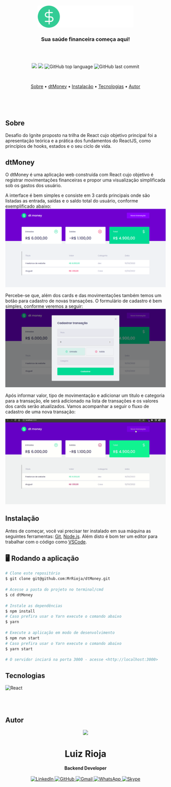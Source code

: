 <p align="center">
  <img src="./src/assets/logo.svg" alt="Logo" width="300"/>
  <br>
</p>
<h3 align="center">
  Sua saúde financeira começa aqui!
</h3>

<br><br>

<p align="center">
  <img src="https://img.shields.io/static/v1?label=DT&message=MONEY&color=blueviolet&style=for-the-badge"/>
  <img src="https://img.shields.io/github/license/MrRioja/dtMoney?color=blueviolet&logo=License&style=for-the-badge"/>
  <img alt="GitHub top language" src="https://img.shields.io/github/languages/top/MrRioja/dtMoney?color=blueviolet&logo=TypeScript&logoColor=white&style=for-the-badge">
  <img alt="GitHub last commit" src="https://img.shields.io/github/last-commit/MrRioja/dtMoney?color=blueviolet&style=for-the-badge">
</p>
<br>

<p align="center">
  <a href="#sobre">Sobre</a> •
  <a href="#dtMoney">dtMoney</a> •
  <a href="#instalação">Instalação</a> •
  <a href="#tecnologias">Tecnologias</a> •
  <a href="#autor">Autor</a>  
</p>

<br><br><br>

## Sobre

Desafio do Ignite proposto na trilha de React cujo objetivo principal foi a apresentação teórica e a prática dos fundamentos do ReactJS, como princípios de hooks, estados e o seu ciclo de vida.

## dtMoney

O dtMoney é uma aplicação web construída com React cujo objetivo é registrar movimentações financeiras e propor uma visualização simplificada sob os gastos dos usuário.

A interface é bem simples e consiste em 3 cards principais onde são listadas as entrada, saídas e o saldo total do usuário, conforme exemplificado abaixo:
![Home da aplicação](./readme/home.png)

Percebe-se que, além dos cards e das movimentações também temos um botão para cadastro de novas transações. O formulário de cadastro é bem simples, conforme veremos a seguir:
![Modal para cadastro de transação](./readme/transaction-form.png)

Após informar valor, tipo de movimentação e adicionar um titulo e categoria para a transação, ele será adicionado na lista de transações e os valores dos cards serão atualizados. Vamos acompanhar a seguir o fluxo de cadastro de uma nova transação:

![Demonstração da aplicação](./readme/dtMoney-demo.gif)

## Instalação

Antes de começar, você vai precisar ter instalado em sua máquina as seguintes ferramentas:
[Git](https://git-scm.com), [Node.js](https://nodejs.org/en/).
Além disto é bom ter um editor para trabalhar com o código como [VSCode](https://code.visualstudio.com/).

## 🖥️ Rodando a aplicação

```bash
# Clone este repositório
$ git clone git@github.com:MrRioja/dtMoney.git

# Acesse a pasta do projeto no terminal/cmd
$ cd dtMoney

# Instale as dependências
$ npm install
# Caso prefira usar o Yarn execute o comando abaixo
$ yarn

# Execute a aplicação em modo de desenvolvimento
$ npm run start
# Caso prefira usar o Yarn execute o comando abaixo
$ yarn start

# O servidor inciará na porta 3000 - acesse <http://localhost:3000>
```

## Tecnologias

<img align="left" src="https://profilinator.rishav.dev/skills-assets/react-original-wordmark.svg" alt="React" height="75" />

<br><br><br><br>

## Autor

<div align="center">
<img src="https://images.weserv.nl/?url=avatars.githubusercontent.com/u/55336456?v=4&h=100&w=100&fit=cover&mask=circle&maxage=7d" />
<h1>Luiz Rioja</h1>
<strong>Backend Developer</strong>
<br/>
<br/>

<a href="https://linkedin.com/in/luizrioja" target="_blank">
<img alt="LinkedIn" src="https://img.shields.io/badge/linkedin-%230077B5.svg?style=for-the-badge&logo=linkedin&logoColor=white"/>
</a>

<a href="https://github.com/mrrioja" target="_blank">
<img alt="GitHub" src="https://img.shields.io/badge/github-%23121011.svg?style=for-the-badge&logo=github&logoColor=white"/>
</a>

<a href="mailto:lulyrioja@gmail.com?subject=Fala%20Dev" target="_blank">
<img alt="Gmail" src="https://img.shields.io/badge/Gmail-D14836?style=for-the-badge&logo=gmail&logoColor=white" />
</a>

<a href="https://api.whatsapp.com/send?phone=5511933572652" target="_blank">
<img alt="WhatsApp" src="https://img.shields.io/badge/WhatsApp-25D366?style=for-the-badge&logo=whatsapp&logoColor=white"/>
</a>

<a href="https://join.skype.com/invite/tvBbOq03j5Uu" target="_blank">
<img alt="Skype" src="https://img.shields.io/badge/SKYPE-%2300AFF0.svg?style=for-the-badge&logo=Skype&logoColor=white"/>
</a>

<br/>
<br/>
</div>
